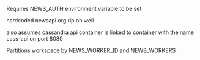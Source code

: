 Requires NEWS_AUTH environment variable to be set

hardcoded newsapi.org rip oh well

also assumes cassandra api container is linked to container with the name cass-api on port 8080

Partitions workspace by NEWS_WORKER_ID and NEWS_WORKERS
